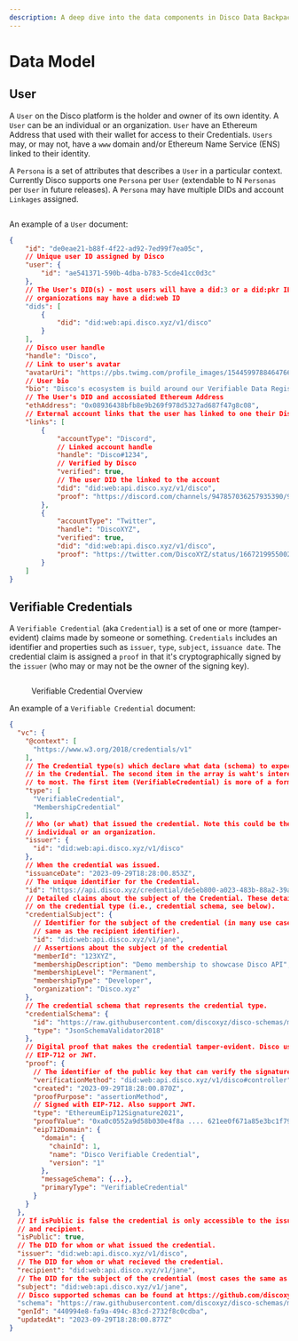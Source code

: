 ```yaml
---
description: A deep dive into the data components in Disco Data Backpacks
---
```


# Data Model

## User&#x20;

A `User` on the Disco platform is the holder and owner of its own identity. A `User` can be an individual or an organization. `User` have an Ethereum Address that used with their wallet for access to their Credentials.  `Users` may, or may not, have a `www` domain and/or Ethereum Name Service (ENS) linked to their identity.&#x20;

A `Persona` is a set of attributes that describes a `User` in a particular context. Currently Disco supports one `Persona` per `User` (extendable to N `Personas` per `User` in future releases).  A `Persona` may have multiple DIDs and account `Linkages` assigned.&#x20;

<picture><source srcset="../../.gitbook/assets/User Data Model - dark mode (1).png" media="(prefers-color-scheme: dark)"><img src="../../.gitbook/assets/User Data Model (1).png" alt=""></picture>

An example of a `User` document:

```json
{
    "id": "de0eae21-b88f-4f22-ad92-7ed99f7ea05c",
    // Unique user ID assigned by Disco
    "user": {
        "id": "ae541371-590b-4dba-b783-5cde41cc0d3c"
    },
    // The User's DID(s) - most users will have a did:3 or a did:pkr ID, whereas
    // organiozations may have a did:web ID
    "dids": [
        {
            "did": "did:web:api.disco.xyz/v1/disco"
        }
    ],
    // Disco user handle
    "handle": "Disco",
    // Link to user's avatar
    "avatarUri": "https://pbs.twimg.com/profile_images/1544599788464766976/Ib49kkdh_400x400.jpg",
    // User bio
    "bio": "Disco's ecosystem is build around our Verifiable Data Registry.",
    // The User's DID and accossiated Ethereum Address
    "ethAddress": "0x08936438bfb8e9b269f978d5327ad687f47g8c08",
    // External account links that the user has linked to one their Disco DIDs 
    "links": [
        {
            "accountType": "Discord",
            // Linked account handle
            "handle": "Disco#1234",
            // Verified by Disco
            "verified": true,
            // The user DID the linked to the account
            "did": "did:web:api.disco.xyz/v1/disco",
            "proof": "https://discord.com/channels/947857036257935390/975763597529600041/1078306074618236980"
        },
        {
            "accountType": "Twitter",
            "handle": "DiscoXYZ",
            "verified": true,
            "did": "did:web:api.disco.xyz/v1/disco",
            "proof": "https://twitter.com/DiscoXYZ/status/1667219955002032136"
        }
    ]
}
```

## Verifiable Credentials

A `Verifiable Credential` (aka  `Credential`) is a set of one or more (tamper-evident) claims made by someone or something. `Credentials` includes an identifier and properties such as `issuer`, `type`, `subject`, `issuance date`.  The credential claim is assigned a `proof` in that it's cryptographically signed by the `issuer` (who may or may not be the owner of the signing key).

<figure><picture><source srcset="../../.gitbook/assets/Verifiable Credentials - dark mode (1).png" media="(prefers-color-scheme: dark)"><img src="../../.gitbook/assets/Verifiable Credentials.png" alt=""></picture><figcaption><p>Verifiable Credential Overview</p></figcaption></figure>

An example of a `Verifiable Credential` document:

```json
{
  "vc": {
    "@context": [
      "https://www.w3.org/2018/credentials/v1"
    ],
    // The Credential type(s) which declare what data (schema) to expect 
    // in the Credential. The second item in the array is waht's interesting
    // to most. The first item (VerifiableCredential) is more of a formality.
    "type": [
      "VerifiableCredential",
      "MembershipCredential"
    ],
    // Who (or what) that issued the credential. Note this could be the DID for an 
    // individual or an organization.
    "issuer": {
      "id": "did:web:api.disco.xyz/v1/disco"
    },
    // When the credential was issued.
    "issuanceDate": "2023-09-29T18:28:00.853Z",
    // The unique identifier for the Credential.
    "id": "https://api.disco.xyz/credential/de5eb800-a023-483b-88a2-39a062fec13e",
    // Detailed claims about the subject of the Credential. These details varies based 
    // on the credential type (i.e., credential schema, see below). 
    "credentialSubject": {
      // Identifier for the subject of the credential (in many use cases this is the 
      // same as the recipient identifier).
      "id": "did:web:api.disco.xyz/v1/jane",
      // Assertions about the subject of the credential
      "memberId": "123XYZ",
      "membershipDescription": "Demo membership to showcase Disco API",
      "membershipLevel": "Permanent",
      "membershipType": "Developer",
      "organization": "Disco.xyz"
    },
    // The credential schema that represents the credential type.
    "credentialSchema": {
      "id": "https://raw.githubusercontent.com/discoxyz/disco-schemas/main/json/MembershipCredential/1-0-0.json",
      "type": "JsonSchemaValidator2018"
    },
    // Digital proof that makes the credential tamper-evident. Disco uses 
    // EIP-712 or JWT.
    "proof": {
      // The identifier of the public key that can verify the signature.
      "verificationMethod": "did:web:api.disco.xyz/v1/disco#controller",
      "created": "2023-09-29T18:28:00.870Z",
      "proofPurpose": "assertionMethod",
      // Signed with EIP-712. Also support JWT.
      "type": "EthereumEip712Signature2021",
      "proofValue": "0xa0c0552a9d58b030e4f8a .... 621ee0f671a85e3bc1f7970c53a1b",
      "eip712Domain": {
        "domain": {
          "chainId": 1,
          "name": "Disco Verifiable Credential",
          "version": "1"
        },
        "messageSchema": {...},
        "primaryType": "VerifiableCredential"
      }
    }
  },
  // If isPublic is false the credential is only accessible to the issuer 
  // and recipient.
  "isPublic": true,
  // The DID for whom or what issued the credential.
  "issuer": "did:web:api.disco.xyz/v1/disco",
  // The DID for whom or what recieved the credential.
  "recipient": "did:web:api.disco.xyz/v1/jane",
  // The DID for the subject of the credential (most cases the same as the recipient).
  "subject": "did:web:api.disco.xyz/v1/jane",
  // Disco supported schemas can be found at https://github.com/discoxyz/disco-schemas
  "schema": "https://raw.githubusercontent.com/discoxyz/disco-schemas/main/json/MembershipCredential/1-0-0.json",
  "genId": "440994e8-fa9a-494c-83cd-2732f8c0cdba",
  "updatedAt": "2023-09-29T18:28:00.877Z"
}
```
